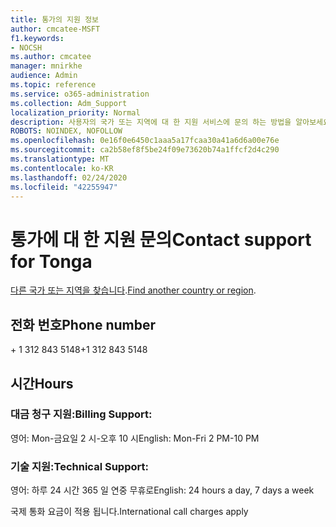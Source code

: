 ```yaml
---
title: 통가의 지원 정보
author: cmcatee-MSFT
f1.keywords:
- NOCSH
ms.author: cmcatee
manager: mnirkhe
audience: Admin
ms.topic: reference
ms.service: o365-administration
ms.collection: Adm_Support
localization_priority: Normal
description: 사용자의 국가 또는 지역에 대 한 지원 서비스에 문의 하는 방법을 알아보세요.
ROBOTS: NOINDEX, NOFOLLOW
ms.openlocfilehash: 0e16f0e6450c1aaa5a17fcaa30a41a6d6a00e76e
ms.sourcegitcommit: ca2b58ef8f5be24f09e73620b74a1ffcf2d4c290
ms.translationtype: MT
ms.contentlocale: ko-KR
ms.lasthandoff: 02/24/2020
ms.locfileid: "42255947"
---
```

# <a name="contact-support-for-tonga"></a><span data-ttu-id="968ec-103">통가에 대 한 지원 문의</span><span class="sxs-lookup"><span data-stu-id="968ec-103">Contact support for Tonga</span></span>

<span data-ttu-id="968ec-104">[다른 국가 또는 지역을 찾습니다](../contact-support-for-business-products.md).</span><span class="sxs-lookup"><span data-stu-id="968ec-104">[Find another country or region](../contact-support-for-business-products.md).</span></span>

## <a name="phone-number"></a><span data-ttu-id="968ec-105">전화 번호</span><span class="sxs-lookup"><span data-stu-id="968ec-105">Phone number</span></span>
<span data-ttu-id="968ec-106">+ 1 312 843 5148</span><span class="sxs-lookup"><span data-stu-id="968ec-106">+1 312 843 5148</span></span>

## <a name="hours"></a><span data-ttu-id="968ec-107">시간</span><span class="sxs-lookup"><span data-stu-id="968ec-107">Hours</span></span>
### <a name="billing-support"></a><span data-ttu-id="968ec-108">대금 청구 지원:</span><span class="sxs-lookup"><span data-stu-id="968ec-108">Billing Support:</span></span>

<span data-ttu-id="968ec-109">영어: Mon-금요일 2 시-오후 10 시</span><span class="sxs-lookup"><span data-stu-id="968ec-109">English: Mon-Fri 2 PM-10 PM</span></span>

### <a name="technical-support"></a><span data-ttu-id="968ec-110">기술 지원:</span><span class="sxs-lookup"><span data-stu-id="968ec-110">Technical Support:</span></span>

<span data-ttu-id="968ec-111">영어: 하루 24 시간 365 일 연중 무휴로</span><span class="sxs-lookup"><span data-stu-id="968ec-111">English: 24 hours a day, 7 days a week</span></span>

<span data-ttu-id="968ec-112">국제 통화 요금이 적용 됩니다.</span><span class="sxs-lookup"><span data-stu-id="968ec-112">International call charges apply</span></span>